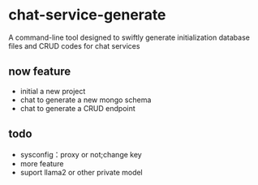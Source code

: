 # chat-service-generate
A command-line tool designed to swiftly generate initialization database files and CRUD codes for chat services

## now feature

- initial a new project
- chat to generate a new mongo schema
- chat to generate a CRUD endpoint


## todo
- sysconfig：proxy or not;change key
- more feature
- suport llama2 or other private model